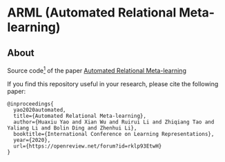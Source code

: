 # ARML (Automated Relational Meta-learning)

## About
Source code<a href="#note1" id="note1ref"><sup>1</sup></a> of the paper [Automated Relational Meta-learning](https://openreview.net/forum?id=rklp93EtwH)

If you find this repository useful in your research, please cite the following paper:
```
@inproceedings{
  yao2020automated,
  title={Automated Relational Meta-learning},
  author={Huaxiu Yao and Xian Wu and Ruirui Li and Zhiqiang Tao and Yaliang Li and Bolin Ding and Zhenhui Li},
  booktitle={International Conference on Learning Representations},
  year={2020},
  url={https://openreview.net/forum?id=rklp93EtwH}
}
```


